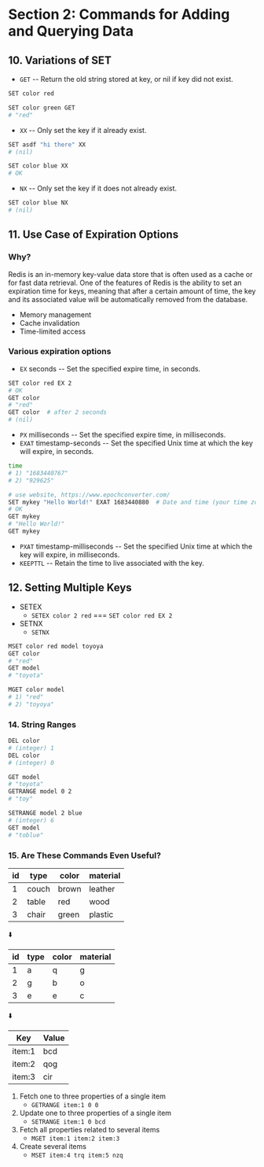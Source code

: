 # Section 2: Commands for Adding and Querying Data

## 10. Variations of SET

- `GET` -- Return the old string stored at key, or nil if key did not exist.

```sh
SET color red

SET color green GET
# "red"
```

- `XX` -- Only set the key if it already exist.

```sh
SET asdf "hi there" XX
# (nil)

SET color blue XX
# OK
```

- `NX` -- Only set the key if it does not already exist.

```sh
SET color blue NX
# (nil)
```

## 11. Use Case of Expiration Options

### Why?

Redis is an in-memory key-value data store that is often used as a cache or for fast data retrieval. One of the features of Redis is the ability to set an expiration time for keys, meaning that after a certain amount of time, the key and its associated value will be automatically removed from the database.

- Memory management
- Cache invalidation
- Time-limited access

### Various expiration options

- `EX` seconds -- Set the specified expire time, in seconds.

```sh
SET color red EX 2
# OK
GET color
# "red"
GET color  # after 2 seconds
# (nil)
```

- `PX` milliseconds -- Set the specified expire time, in milliseconds.
- `EXAT` timestamp-seconds -- Set the specified Unix time at which the key will expire, in seconds.

```sh
time
# 1) "1683440767"
# 2) "929625"

# use website, https://www.epochconverter.com/
SET mykey "Hello World!" EXAT 1683440880  # Date and time (your time zone): Sunday, May 7, 2023 4:28:00 PM GMT+10:00
# OK
GET mykey
# "Hello World!"
GET mykey
```

- `PXAT` timestamp-milliseconds -- Set the specified Unix time at which the key will expire, in milliseconds.
- `KEEPTTL` -- Retain the time to live associated with the key.

## 12. Setting Multiple Keys

- SETEX
  - `SETEX color 2 red` === `SET color red EX 2`
- SETNX
  - `SETNX`

```sh
MSET color red model toyoya
GET color
# "red"
GET model
# "toyota"

MGET color model
# 1) "red"
# 2) "toyoya"
```

### 14. String Ranges

```sh
DEL color
# (integer) 1
DEL color
# (integer) 0
```

```sh
GET model
# "toyota"
GETRANGE model 0 2
# "toy"

SETRANGE model 2 blue
# (integer) 6
GET model
# "toblue"
```

### 15. Are These Commands Even Useful?

| id  | type  | color | material |
| --- | ----- | ----- | -------- |
| 1   | couch | brown | leather  |
| 2   | table | red   | wood     |
| 3   | chair | green | plastic  |

⬇️

| id  | type | color | material |
| --- | ---- | ----- | -------- |
| 1   | a    | q     | g        |
| 2   | g    | b     | o        |
| 3   | e    | e     | c        |

⬇️

| Key    | Value |
| ------ | ----- |
| item:1 | bcd   |
| item:2 | qog   |
| item:3 | cir   |

1. Fetch one to three properties of a single item
   - `GETRANGE item:1 0 0`
2. Update one to three properties of a single item
   - `SETRANGE item:1 0 bcd`
3. Fetch all properties related to several items
   - `MGET item:1 item:2 item:3`
4. Create several items
   - `MSET item:4 trq item:5 nzq`
